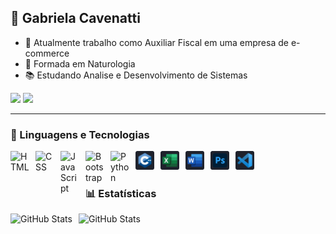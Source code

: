 ## 🦋 Gabriela Cavenatti

- 🔭 Atualmente trabalho como Auxiliar Fiscal em uma empresa de e-commerce
- 🌱 Formada em Naturologia
- 📚 Estudando Analise e Desenvolvimento de Sistemas

<div> 
  <a href = "mailto:gabrielacavenatti.bj@gmail.com"><img src="https://img.shields.io/badge/-Gmail-%23333?style=for-the-badge&logo=gmail&logoColor=white" target="_blank"></a>
  <a href="www.linkedin.com/in/gabriela-cavenatti-1607b2276" target="_blank"><img src="https://img.shields.io/badge/-LinkedIn-%230077B5?style=for-the-badge&logo=linkedin&logoColor=white" target="_blank"></a> 
</div>


---

### 🤖 Linguagens e Tecnologias

<img 
    align="left" 
    alt="HTML"
    title="HTML" 
    width="30px" 
    style="padding-right: 10px;" 
    src="https://cdn.jsdelivr.net/gh/devicons/devicon@latest/icons/html5/html5-original.svg" 
/>
<img 
    align="left" 
    alt="CSS" 
    title="CSS"
    width="30px" 
    style="padding-right: 10px;" 
    src="https://cdn.jsdelivr.net/gh/devicons/devicon@latest/icons/css3/css3-original.svg" 
/>
<img 
    align="left" 
    alt="JavaScript" 
    title="JavaScript"
    width="30px" 
    style="padding-right: 10px;" 
    src="https://cdn.jsdelivr.net/gh/devicons/devicon@latest/icons/javascript/javascript-original.svg" 
/>
<img 
    align="left" 
    alt="Bootstrap"
    title="Bootstrap" 
    width="30px" 
    style="padding-right: 10px;" 
    src="https://cdn.jsdelivr.net/gh/devicons/devicon@latest/icons/bootstrap/bootstrap-original.svg" 
/>
<img 
    align="left" 
    alt="Python" 
    title="Python"
    width="30px" 
    style="padding-right: 10px;" 
    src="https://cdn.jsdelivr.net/gh/devicons/devicon@latest/icons/python/python-original.svg" 
/>

<img
  align="left"
  alt="C++"
  title="C++"
  width="30px"
  style="padding-right: 10px;"
  src="https://github.com/gui-bus/TechIcons/blob/main/Dark/C%2B%2B.svg"
  />

<img
  align="left"
  alt="Excel"
  title="Excel"
  width="30px"
  style="padding-right: 10px;"
  src="https://github.com/gui-bus/TechIcons/blob/main/Dark/Excel.svg"
  />

<img
  align="left"
  alt="Word"
  title="Word"
  width="30px"
  style="padding-right: 10px;"
  src="https://github.com/gui-bus/TechIcons/blob/main/Dark/Word.svg"
  />
  
  <img
    align="left"
    alt="Photoshop"
    title="Photoshop"
    width="30px"
    style="padding-right: 10px;"
    src="https://github.com/gui-bus/TechIcons/blob/main/Dark/Photoshop.svg"
  />

   <img
    align="left"
    alt="VSCode"
    title="VSCoded"
    width="30px"
    style="padding-right: 10px;"
    src="https://github.com/gui-bus/TechIcons/blob/main/Dark/VSCode.svg"
  />
  
<br/>
<br/>

### 📊 Estatísticas

<p>
  <img 
    align="left" 
    alt="GitHub Stats" 
    height="200" 
    style="padding-right: 10px;" 
    src="https://github-readme-stats.vercel.app/api?username=gabrielacavenatti&show_icons=true&theme=tokyonight&include_all_commits=true&locale=pt-br" 
  />

<img 
      align="left" 
      alt="GitHub Stats" 
      height="200" 
      src="https://github-readme-stats.vercel.app/api/top-langs/?username=gabrielacavenatti&theme=tokyonight&layout=compact&custom_title=Tecnologias&langs_count=9" 
  />

</p>
